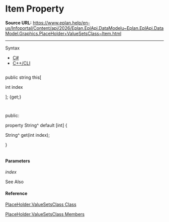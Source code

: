 # Item Property

**Source URL:** https://www.eplan.help/en-us/Infoportal/Content/api/2026/Eplan.EplApi.DataModelu~Eplan.EplApi.DataModel.Graphics.PlaceHolder+ValueSetsClass~Item.html

---

Syntax

- [C#](#i-syntax-CS)
- [C++/CLI](#i-syntax-CPP2005)

```
```
public string this[ 
   int index
]; {get;}
```
```

```
```
public:
property String^ default [int] {
   String^ get(int index);
}
```
```

#### Parameters

*index*



See Also

#### Reference

[PlaceHolder.ValueSetsClass Class](Eplan.EplApi.DataModelu~Eplan.EplApi.DataModel.Graphics.PlaceHolder+ValueSetsClass.html)
  
[PlaceHolder.ValueSetsClass Members](Eplan.EplApi.DataModelu~Eplan.EplApi.DataModel.Graphics.PlaceHolder+ValueSetsClass_members.html)